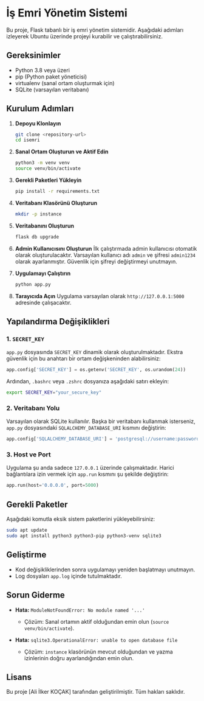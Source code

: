 # İş Emri Yönetim Sistemi

Bu proje, Flask tabanlı bir iş emri yönetim sistemidir. Aşağıdaki adımları izleyerek Ubuntu üzerinde projeyi kurabilir ve çalıştırabilirsiniz.

## Gereksinimler

- Python 3.8 veya üzeri
- pip (Python paket yöneticisi)
- virtualenv (sanal ortam oluşturmak için)
- SQLite (varsayılan veritabanı)

## Kurulum Adımları

1. **Depoyu Klonlayın**
   ```bash
   git clone <repository-url>
   cd isemri
   ```

2. **Sanal Ortam Oluşturun ve Aktif Edin**
   ```bash
   python3 -m venv venv
   source venv/bin/activate
   ```

3. **Gerekli Paketleri Yükleyin**
   ```bash
   pip install -r requirements.txt
   ```

4. **Veritabanı Klasörünü Oluşturun**
   ```bash
   mkdir -p instance
   ```

5. **Veritabanını Oluşturun**
   ```bash
   flask db upgrade
   ```

6. **Admin Kullanıcısını Oluşturun**
   İlk çalıştırmada admin kullanıcısı otomatik olarak oluşturulacaktır. Varsayılan kullanıcı adı `admin` ve şifresi `admin1234` olarak ayarlanmıştır. Güvenlik için şifreyi değiştirmeyi unutmayın.

7. **Uygulamayı Çalıştırın**
   ```bash
   python app.py
   ```

8. **Tarayıcıda Açın**
   Uygulama varsayılan olarak `http://127.0.0.1:5000` adresinde çalışacaktır.

## Yapılandırma Değişiklikleri

### 1. **`SECRET_KEY`**
   `app.py` dosyasında `SECRET_KEY` dinamik olarak oluşturulmaktadır. Ekstra güvenlik için bu anahtarı bir ortam değişkeninden alabilirsiniz:
   ```python
   app.config['SECRET_KEY'] = os.getenv('SECRET_KEY', os.urandom(24))
   ```

   Ardından, `.bashrc` veya `.zshrc` dosyanıza aşağıdaki satırı ekleyin:
   ```bash
   export SECRET_KEY="your_secure_key"
   ```

### 2. **Veritabanı Yolu**
   Varsayılan olarak SQLite kullanılır. Başka bir veritabanı kullanmak isterseniz, `app.py` dosyasındaki `SQLALCHEMY_DATABASE_URI` kısmını değiştirin:
   ```python
   app.config['SQLALCHEMY_DATABASE_URI'] = 'postgresql://username:password@localhost/dbname'
   ```

### 3. **Host ve Port**
   Uygulama şu anda sadece `127.0.0.1` üzerinde çalışmaktadır. Harici bağlantılara izin vermek için `app.run` kısmını şu şekilde değiştirin:
   ```python
   app.run(host='0.0.0.0', port=5000)
   ```

## Gerekli Paketler

Aşağıdaki komutla eksik sistem paketlerini yükleyebilirsiniz:
```bash
sudo apt update
sudo apt install python3 python3-pip python3-venv sqlite3
```

## Geliştirme

- Kod değişikliklerinden sonra uygulamayı yeniden başlatmayı unutmayın.
- Log dosyaları `app.log` içinde tutulmaktadır.

## Sorun Giderme

- **Hata:** `ModuleNotFoundError: No module named '...'`
  - Çözüm: Sanal ortamın aktif olduğundan emin olun (`source venv/bin/activate`).

- **Hata:** `sqlite3.OperationalError: unable to open database file`
  - Çözüm: `instance` klasörünün mevcut olduğundan ve yazma izinlerinin doğru ayarlandığından emin olun.

## Lisans

Bu proje [Ali İlker KOÇAK] tarafından geliştirilmiştir. Tüm hakları saklıdır.

